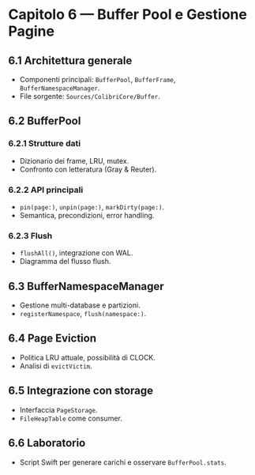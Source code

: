 # Capitolo 6 — Buffer Pool e Gestione Pagine

## 6.1 Architettura generale
- Componenti principali: `BufferPool`, `BufferFrame`, `BufferNamespaceManager`.
- File sorgente: `Sources/ColibriCore/Buffer`.

## 6.2 BufferPool
### 6.2.1 Strutture dati
- Dizionario dei frame, LRU, mutex.
- Confronto con letteratura (Gray & Reuter).
### 6.2.2 API principali
- `pin(page:)`, `unpin(page:)`, `markDirty(page:)`.
- Semantica, precondizioni, error handling.
### 6.2.3 Flush
- `flushAll()`, integrazione con WAL.
- Diagramma del flusso flush.

## 6.3 BufferNamespaceManager
- Gestione multi-database e partizioni.
- `registerNamespace`, `flush(namespace:)`.

## 6.4 Page Eviction
- Politica LRU attuale, possibilità di CLOCK.
- Analisi di `evictVictim`.

## 6.5 Integrazione con storage
- Interfaccia `PageStorage`.
- `FileHeapTable` come consumer.

## 6.6 Laboratorio
- Script Swift per generare carichi e osservare `BufferPool.stats`.

